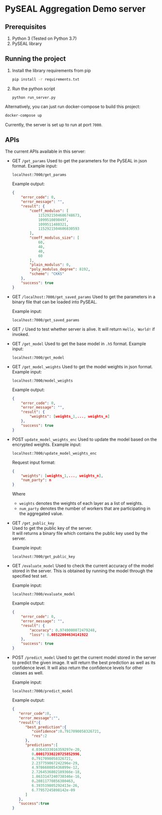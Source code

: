 # PySEAL Aggregation Demo server

## Prerequisites
1. Python 3 (Tested on Python 3.7)
2. PySEAL library

## Running the project

1.  Install the library requirements from pip
    ```bash
    pip install -r requirements.txt
    ```

2.  Run the python script
    ```
    python run_server.py
    ```

Alternatively, you can just run docker-compose to build this project: 
```bash
docker-compose up 
```

Currently, the server is set up to run at port `7000`.

## APIs 

The current APIs available in this server: 
*   GET `/get_params`
    Used to get the parameters for the PySEAL in json format.
    Example input: 
    ```
    localhost:7000/get_params 
    ``` 
    
    Example output: 
    ```json
    {
        "error_code": 0,
        "error_message": "",
        "result": {
            "coeff_modulus": [
                1152921504606748673,
                1099510890497,
                1099511480321,
                1152921504606830593
            ],
            "coeff_modulus_size": [
                60,
                40,
                40,
                60
            ],
            "plain_modulus": 0,
            "poly_modulus_degree": 8192,
            "scheme": "CKKS"
        },
        "success": true
    }
    ```
    
    
*   GET `/localhost:7000/get_saved_params`
    Used to get the parameters in a binary file that can be loaded into PySEAL. 
    
    Example input: 
    ```
    localhost:7000/get_saved_params 
    ```
        

*   GET `/`
    Used to test whether server is alive. It will return `Hello, World!` if invoked. 

*   GET `/get_model`
    Used to get the base model in `.h5` format. 
    Example input: 
    ```
    localhost:7000/get_model 
    ``` 

*   GET `/get_model_weights`
    Used to get the model weights in json format. 
    Example input: 
    ```
    localhost:7000/model_weights 
    ``` 
    
    Example output: 
    ```json
    {
        "error_code": 0,
        "error_message": "",
        "result": {
            "weights": [weights_1,..., weights_n]
        },
        "success": true
    }
    ```

*   POST `update_model_weights_enc`
    Used to update the model based on the encrypted weights. 
    Example input: 
    ```
    localhost:7000/update_model_weights_enc 
    ``` 
    Request input format: 
    ```json
    {
        "weights": [weights_1,..., weights_n],
        "num_party": n
    }
    ```
    Where 
    *   `weights` denotes the weights of each layer as a list of weights. 
    *   `num_party` denotes the number of workers that are participating in the aggregated value. 

*   GET `/get_public_key`  
    Used to get the public key of the server.  
    It will returns a binary file which contains the public key used by the server. 
    
    Example input: 
    ```
    localhost:7000/get_public_key 
    ``` 

*   GET `/evaluate_model`
    Used to check the current accuracy of the model stored in the server. 
    This is obtained by running the model through the specified test set. 
    
    Example input: 
    ```
    localhost:7000/evaluate_model 
    ```
    
    Example output: 
    ```json
    {
        "error_code": 0,
        "error_message": "",
        "result": {
            "accuracy": 0.9749000072479248,
            "loss": 0.08522004634141922
        },
        "success": true
    }
    ```

*   POST `/predict_model`
    Used to get the current model stored in the server to predict the given image. 
    It will return the best prediction as well as its confidence level. 
    It will also return the confidence levels for other classes as well. 
    
    Example input:
    ```
    localhost:7000/predict_model 
    ```
    
    Example output: 
    ```json
    {
       "error_code":0,
       "error_message":"",
       "result":{
          "best_prediction":{
             "confidence":0.7917090058326721,
             "res":2
          },
          "predictions":[
             4.0364333016359297e-20,
             0.00017330220725852996,
             0.7917090058326721,
             2.237759067242296e-29,
             4.978668085436899e-12,
             2.7264536802189366e-18,
             1.8633147240730346e-16,
             0.20811770856380463,
             6.393519805292413e-26,
             6.77957245898142e-09
          ]
       },
       "success":true
    }
    ```